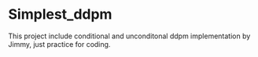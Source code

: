 # Simplest_ddpm
This project include conditional and unconditonal ddpm implementation by Jimmy, just practice for coding.
